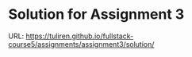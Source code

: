 Solution for Assignment 3
===

URL: https://tuliren.github.io/fullstack-course5/assignments/assignment3/solution/
